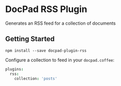 # DocPad RSS Plugin
Generates an RSS feed for a collection of documents

## Getting Started

```
npm install --save docpad-plugin-rss
```

Configure a collection to feed in your `docpad.coffee`:

```coffee
plugins:
  rss:
    collection: 'posts'
```
